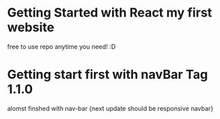 # Getting Started with  React my first website
 free to use repo anytime you need! :D

# Getting start first with navBar Tag 1.1.0
alomst finshed with nav-bar {next update should be responsive navbar}
